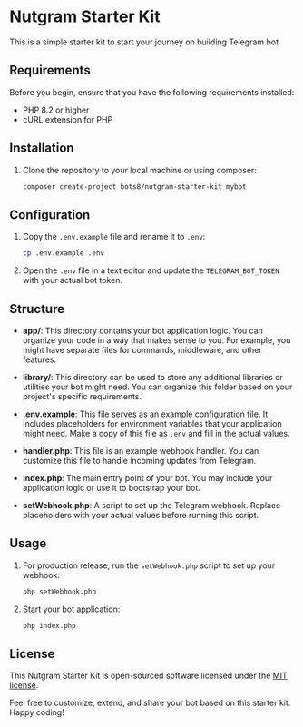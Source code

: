 # Nutgram Starter Kit

This is a simple starter kit to start your journey on building Telegram bot

## Requirements

Before you begin, ensure that you have the following requirements installed:

- PHP 8.2 or higher
- cURL extension for PHP

## Installation

1. Clone the repository to your local machine or using composer:

    ```bash
    composer create-project bots8/nutgram-starter-kit mybot
    ```

## Configuration

1. Copy the `.env.example` file and rename it to `.env`:

    ```bash
    cp .env.example .env
    ```

2. Open the `.env` file in a text editor and update the `TELEGRAM_BOT_TOKEN` with your actual bot token.

## Structure

- **app/**: This directory contains your bot application logic. You can organize your code in a way that makes sense to you. For example, you might have separate files for commands, middleware, and other features.

- **library/**: This directory can be used to store any additional libraries or utilities your bot might need. You can organize this folder based on your project's specific requirements.

- **.env.example**: This file serves as an example configuration file. It includes placeholders for environment variables that your application might need. Make a copy of this file as `.env` and fill in the actual values.

- **handler.php**: This file is an example webhook handler. You can customize this file to handle incoming updates from Telegram.

- **index.php**: The main entry point of your bot. You may include your application logic or use it to bootstrap your bot.

- **setWebhook.php**: A script to set up the Telegram webhook. Replace placeholders with your actual values before running this script.

## Usage

1. For production release, run the `setWebhook.php` script to set up your webhook:

    ```bash
    php setWebhook.php
    ```

2. Start your bot application:

    ```bash
    php index.php
    ```

## License

This Nutgram Starter Kit is open-sourced software licensed under the [MIT license](LICENSE).

Feel free to customize, extend, and share your bot based on this starter kit. Happy coding!